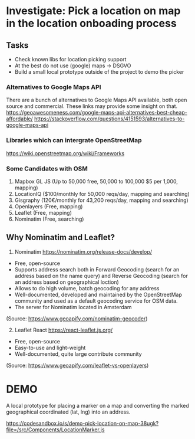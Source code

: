 # Investigate: Pick a location on map in the location onboading process

## Tasks
- Check known libs for location picking support
- At the best do not use (google) maps -> DSGVO
- Build a small local prototype outside of the project to demo the picker

### Alternatives to Google Maps API

There are a bunch of alternatives to Google Maps API available, both open source and commercial. These links may provide some insight on that.
https://geoawesomeness.com/google-maps-api-alternatives-best-cheap-affordable/
https://stackoverflow.com/questions/4151593/alternatives-to-google-maps-api

### Libraries which can intergrate OpenStreetMap

https://wiki.openstreetmap.org/wiki/Frameworks

### Some Candidates with OSM
1. Mapbox GL JS (Up to 50,000 free, 50,000 to 100,000 $5 per 1,000, mapping)
2. LocationIQ ($100/monthly for 50,000 reqs/day, mapping and searching)
3. Gisgraphy (120€/monthly for 43,200 reqs/day, mapping and searching)
4. Openlayers (Free, mapping)
5. Leaflet (Free, mapping)
6. Nominatim (Free, searching)

## Why Nominatim and Leaflet?

1. Nominatim https://nominatim.org/release-docs/develop/

- Free, open-source
- Supports address search both in Forward Geocoding (search for an address based on the name query) and Reverse Geocoding (search for an address based on geographical loction)
- Allows to do high volume, batch geocoding for any address
- Well-documented, developed and maintained by the OpenStreetMap community and used as a default geocoding service for OSM data.
- The server for Nominatim located in Amsterdam

(Source: https://www.geoapify.com/nominatim-geocoder)

2. Leaflet React https://react-leaflet.js.org/
- Free, open-source
- Easy-to-use and light-weight
- Well-documented, quite large contribute community

(Source: https://www.geoapify.com/leaflet-vs-openlayers)

# DEMO

A local prototype for placing a marker on a map and converting the marked geographical coordinated (lat, lng) into an address.

https://codesandbox.io/s/demo-pick-location-on-map-38ugk?file=/src/Components/LocationMarker.js